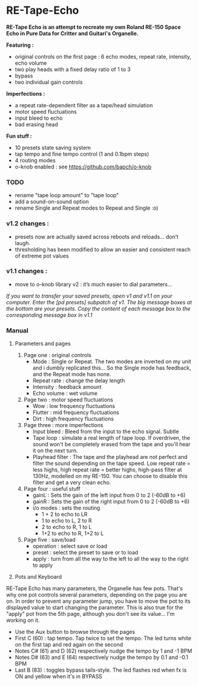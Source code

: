# RE-Tape-Echo

**RE-Tape Echo is an attempt to recreate my own Roland RE-150 Space Echo in Pure Data for Critter and Guitari's Organelle.**

**Featuring :**
* original controls on the first page : 6 echo modes, repeat rate, intensity, echo volume
* two play heads with a fixed delay ratio of 1 to 3
* bypass
* two individual gain controls

**Imperfections :**
* a repeat rate-dependent filter as a tape/head simulation
* motor speed fluctuations
* input bleed to echo
* bad erasing head

**Fun stuff :**
* 10 presets state saving system
* tap tempo and fine tempo control (1 and 0.1bpm steps)
* 4 routing modes
* o-knob enabled : see https://github.com/bapch/o-knob

### TODO
* rename "tape loop amount" to "tape loop"
* add a sound-on-sound option
* rename Single and Repeat modes to Repeat and Single :o)

### v1.2 changes :
* presets now are actually saved across reboots and reloads… don’t laugh.
* thresholding has been modified to allow an easier and consistent reach of extreme pot values

### v1.1 changes :
* move to o-knob library v2 : it’s much easier to dial parameters…

_If you want to transfer your saved presets, open v1 and v1.1 on your computer. Enter the [pd presets] subpatch of v1. The big message boxes at the bottom are your presets. Copy the content of each message box to the corresponding message box in v1.1_

### Manual
1. Parameters and pages
   1. Page one : original controls
      * Mode : Single or Repeat. The two modes are inverted on my unit and i dumbly replicated this... So the Single mode has feedback, and the Repeat mode has none.
      * Repeat rate : change the delay length
      * Intensity : feedback amount
      * Echo volume : wet volume
   2. Page two : motor speed fluctuations
      * Wow : low frequency fluctuations
      * Flutter : mid frequency fluctuations
      * Dirt : high frequency fluctuations
   3. Page three : more imperfections
      * Input bleed : Bleed from the input to the echo signal. Subtle
      * Tape loop : simulate a real length of tape loop. If overdriven, the sound won't be completely erased from the tape and you'll hear it on the next turn.
      * Playhead filter : The tape and the playhead are not perfect and filter the sound depending on the tape speed. Low repeat rate = less highs, high repeat rate = better highs, high-pass filter at 130Hz, modelled on my RE-150. You can choose to disable this filter and get a very clean echo.
   4. Page four : useful stuff
      * gainL : Sets the gain of the left input from 0 to 2 (-60dB to +6)
      * gainR : Sets the gain of the right input from 0 to 2 (-60dB to +6)
      * i/o modes : sets the routing
          * 1 + 2 to echo to LR
          * 1 to echo to L, 2 to R
          * 2 to echo to R, 1 to L
          * 1+2 to echo to R, 1+2 to L
   5. Page five : save/load
      * operation : select save or load
      * preset : select the preset to save or to load
      * apply : turn from all the way to the left to all the way to the right to apply
 
2. Pots and Keyboard

RE-Tape Echo has many parameters, the Organelle has few pots. That's why one pot controls several parameters, depending on the page you are on. In order to prevent any parameter jump, you have to move the pot to its displayed value to start changing the parameter. This is also true for the "apply" pot from the 5th page, although you don't see its value... I'm working on it.

* Use the Aux button to browse through the pages
* First C (60) : tap tempo. Tap twice to set the tempo. The led turns white on the first tap and red again on the second
* Notes C# (61) and D (62) respectively nudge the tempo by 1 and -1 BPM
* Notes D# (63) and E (64) respectively nudge the tempo by 0.1 and -0.1 BPM
* Last B (83) : toggles bypass tails-style. The led flashes red when fx is ON and yellow when it's in BYPASS

